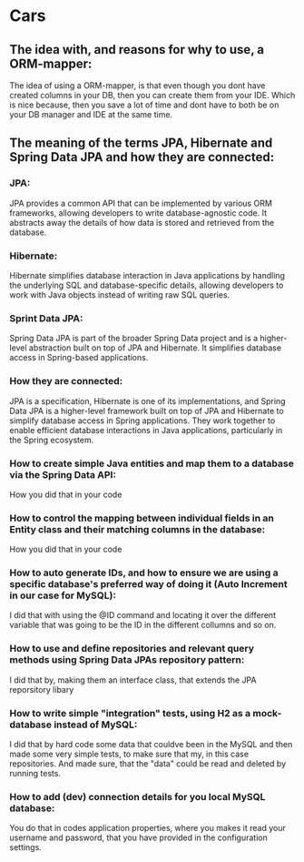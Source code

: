 # Cars
## The idea with, and reasons for why to use, a ORM-mapper:

The idea of using a ORM-mapper, is that even though you dont have created columns in your DB, then you can create them from your IDE. 
Which is nice because, then you save a lot of time and dont have to both be on your DB manager and IDE at the same time.

## The meaning of the terms JPA, Hibernate and Spring Data JPA and how they are connected:

### JPA:
JPA provides a common API that can be implemented by various ORM frameworks, allowing developers to write database-agnostic code. It abstracts away the details of how data is stored and retrieved from the database.
### Hibernate:
Hibernate simplifies database interaction in Java applications by handling the underlying SQL and database-specific details, allowing developers to work with Java objects instead of writing raw SQL queries.
### Sprint Data JPA:
Spring Data JPA is part of the broader Spring Data project and is a higher-level abstraction built on top of JPA and Hibernate. It simplifies database access in Spring-based applications.
### How they are connected:
JPA is a specification, Hibernate is one of its implementations, and Spring Data JPA is a higher-level framework built on top of JPA and Hibernate to simplify database access in Spring applications. They work together to enable efficient database interactions in Java applications, particularly in the Spring ecosystem.
### How to create simple Java entities and map them to a database via the Spring Data API:

How you did that in your code

### How to control the mapping between individual fields in an Entity class and their matching columns in the database:

How you did that in your code

### How to auto generate IDs, and how to ensure we are using a specific database's preferred way of doing it (Auto Increment in our case for  MySQL):
   
I did that with using the @ID command and locating it over the different variable that was going to be the ID in the different collumns and so on.

### How to use and define repositories and relevant query methods using Spring Data JPAs repository pattern:
   
I did that by, making them an interface class, that extends the JPA reporsitory libary
### How to write simple "integration" tests, using H2 as a mock-database instead of MySQL:

I did that by hard code some data that couldve been in the MySQL and then made some very simple tests, to make sure that my, in this case repositories. And made sure, that the "data" could be read and deleted by running tests.

### How to add (dev) connection details for you local MySQL database:

You do that in codes application properties, where you makes it read your username and password, that you have provided in the configuration settings.

